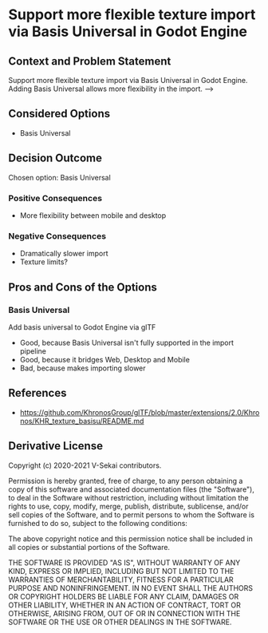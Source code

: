# Support more flexible texture import via Basis Universal in Godot Engine

## Context and Problem Statement

Support more flexible texture import via Basis Universal in Godot Engine. Adding Basis Universal allows more flexibility in the import.
-->

## Considered Options

- Basis Universal

## Decision Outcome

Chosen option: Basis Universal

### Positive Consequences

- More flexibility between mobile and desktop

### Negative Consequences <!-- optional -->

- Dramatically slower import
- Texture limits?

## Pros and Cons of the Options <!-- optional -->

### Basis Universal

Add basis universal to Godot Engine via glTF

- Good, because Basis Universal isn't fully supported in the import pipeline
- Good, because it bridges Web, Desktop and Mobile
- Bad, because makes importing slower

## References <!-- optional -->

- https://github.com/KhronosGroup/glTF/blob/master/extensions/2.0/Khronos/KHR_texture_basisu/README.md

## Derivative License

Copyright (c) 2020-2021 V-Sekai contributors.

Permission is hereby granted, free of charge, to any person obtaining a copy
of this software and associated documentation files (the "Software"), to deal
in the Software without restriction, including without limitation the rights
to use, copy, modify, merge, publish, distribute, sublicense, and/or sell
copies of the Software, and to permit persons to whom the Software is
furnished to do so, subject to the following conditions:

The above copyright notice and this permission notice shall be included in all
copies or substantial portions of the Software.

THE SOFTWARE IS PROVIDED "AS IS", WITHOUT WARRANTY OF ANY KIND, EXPRESS OR
IMPLIED, INCLUDING BUT NOT LIMITED TO THE WARRANTIES OF MERCHANTABILITY,
FITNESS FOR A PARTICULAR PURPOSE AND NONINFRINGEMENT. IN NO EVENT SHALL THE
AUTHORS OR COPYRIGHT HOLDERS BE LIABLE FOR ANY CLAIM, DAMAGES OR OTHER
LIABILITY, WHETHER IN AN ACTION OF CONTRACT, TORT OR OTHERWISE, ARISING FROM,
OUT OF OR IN CONNECTION WITH THE SOFTWARE OR THE USE OR OTHER DEALINGS IN THE
SOFTWARE.
